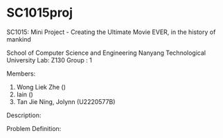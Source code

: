 # SC1015proj

SC1015: Mini Project - Creating the Ultimate Movie EVER, in the history of mankind

School of Computer Science and Engineering
Nanyang Technological University
Lab: Z130
Group : 1

Members:

1. Wong Liek Zhe ()
2. Iain ()
3. Tan Jie Ning, Jolynn (U2220577B)

Description:

Problem Definition:



    

